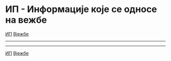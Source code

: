 # ИП - Информације које се односе на вежбе

[ИП](../../README.md) [Вјежбе](../README.md)

---

---  

[ИП](../../README.md) [Вјежбе](../README.md)